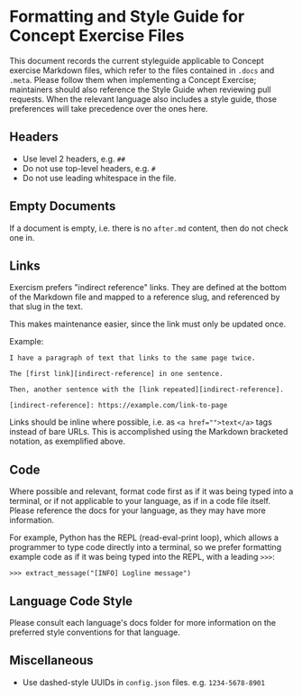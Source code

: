# Formatting and Style Guide for Concept Exercise Files

This document records the current styleguide applicable to Concept exercise Markdown files, which refer to the files contained in `.docs` and `.meta`. Please follow them when implementing a Concept Exercise; maintainers should also reference the Style Guide when reviewing pull requests. When the relevant language also includes a style guide, those preferences will take precedence over the ones here.

## Headers

 - Use level 2 headers, e.g. `##`
 - Do not use top-level headers, e.g. `#`
 - Do not use leading whitespace in the file.


## Empty Documents

If a document is empty, i.e. there is no `after.md` content, then do not check one in.


## Links

Exercism prefers "indirect reference" links. They are defined at the bottom of the Markdown file and mapped to a reference slug, and referenced by that slug in the text.

This makes maintenance easier, since the link must only be updated once.

Example:

```
I have a paragraph of text that links to the same page twice. 

The [first link][indirect-reference] in one sentence. 

Then, another sentence with the [link repeated][indirect-reference].

[indirect-reference]: https://example.com/link-to-page
```

Links should be inline where possible, i.e. as `<a href="">text</a>` tags instead of bare URLs. This is accomplished using the Markdown bracketed notation, as exemplified above.


## Code

Where possible and relevant, format code first as if it was being typed into a terminal, or if not applicable to your language, as if in a code file itself. Please reference the docs for your language, as they may have more information.

For example, Python has the REPL (read-eval-print loop), which allows a programmer to type code directly into a terminal, so we prefer formatting example code as if it was being typed into the REPL, with a leading `>>>`:

```
>>> extract_message("[INFO] Logline message")
```


## Language Code Style

Please consult each language's docs folder for more information on the preferred style conventions for that language.


## Miscellaneous

 - Use dashed-style UUIDs in `config.json` files. e.g. `1234-5678-8901`